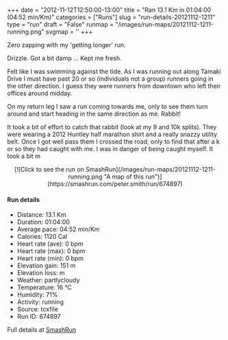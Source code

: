 +++
date = "2012-11-12T12:50:00-13:00"
title = "Ran 13.1 Km in 01:04:00 (04:52 min/Km)"
categories = ["Runs"]
slug = "run-details-20121112-1211"
type = "run"
draft = "False"
runmap = "/images/run-maps/20121112-1211-running.png"
svgmap = '<polyline points="0 55, 1 59, 4 57, 8 52, 13 49, 16 49, 20 50, 23 48, 23 47, 26 46, 34 46, 39 47, 46 53, 52 56, 56 56, 60 55, 65 54, 71 52, 76 53, 79 54, 83 52, 86 49, 83 44, 83 43, 83 42, 92 42, 95 41, 97 40, 100 41, 96 40, 94 42, 92 42, 84 42, 83 43, 83 45, 85 50, 82 53, 79 54, 76 53, 75 53, 70 52, 67 54, 65 54, 60 56, 59 56, 52 56, 46 54, 45 53, 42 50, 37 47, 35 46, 24 46, 23 46, 23 48, 20 50, 16 48, 11 51, 8 52, 4 57">'
+++

Zero zapping with my 'getting longer' run. 

Drizzle. Got a bit damp ... Kept me fresh. 

Felt like I was swimming against the tide. As I was running out along Tamaki Drive I must have past 20 or so (individuals not a group) runners going in the other direction. I guess they were runners from downtown who left their offices around midday. 

On my return leg I saw a run coming towards me, only to see them turn around and start heading in the same direction as me. Rabbit!

It took a bit of effort to catch that rabbit (look at my 9 and 10k splits). They were wearing a 2012 Huntley half marathon shirt and a really snazzy utility belt. Once I got well pass them I crossed the road, only to find that after a k or so they had caught with me. I was in danger of being caught myself.  It took a bit m

<!--more-->

<center>
[![Click to see the run on SmashRun](/images/run-maps/20121112-1211-running.png "A map of this run")](https://smashrun.com/peter.smith/run/674897)
</center>

#### Run details

* Distance: 13.1 Km
* Duration: 01:04:00
* Average pace: 04:52 min/Km
* Calories: 1120 Cal
* Heart rate (ave): 0 bpm
* Heart rate (max): 0 bpm
* Heart rate (min): 0 bpm
* Elevation gain: 151 m
* Elevation loss:  m
* Weather: partlycloudy
* Temperature: 16 &deg;C
* Humidity: 71%
* Activity: running
* Source: tcxfile
* Run ID: 674897

Full details at [SmashRun](https://smashrun.com/peter.smith/run/674897)